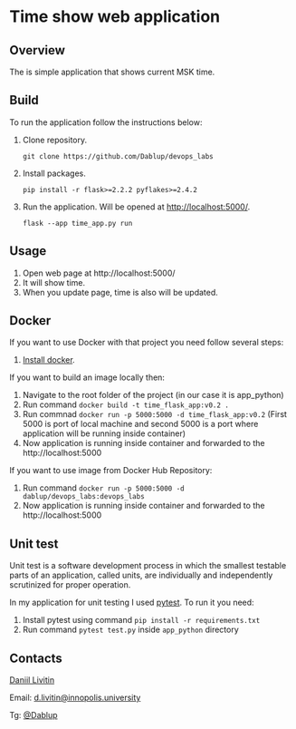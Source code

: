 # Time show web application

## Overview
The is simple application that shows current MSK time.

## Build
To run the application follow the instructions below:
 1. Clone repository.
     ```
     git clone https://github.com/Dablup/devops_labs
     ```
 2. Install packages.
     ```
     pip install -r flask>=2.2.2 pyflakes>=2.4.2 
     ```
 3. Run the application. Will be opened at [http://localhost:5000/](http://localhost:5000/).
     ```
     flask --app time_app.py run
     ```
    
## Usage

1. Open web page at http://localhost:5000/
2. It will show time.
3. When you update page, time is also will be updated.

## Docker

If you want to use Docker with that project you need follow several steps:
1) [Install docker](https://docs.docker.com/engine/install/).

If you want to build an image locally then:
1) Navigate to the root folder of the project (in our case it is app_python)
2) Run command `docker build -t time_flask_app:v0.2 .`
3) Run commnad `docker run -p 5000:5000 -d time_flask_app:v0.2` (First 5000 is port of local machine and second 5000 is a port where application will be running inside container)
4) Now application is running inside container and forwarded to the http://localhost:5000

If you want to use image from Docker Hub Repository:
1) Run command `docker run -p 5000:5000 -d dablup/devops_labs:devops_labs`
2) Now application is running inside container and forwarded to the http://localhost:5000

## Unit test 
Unit test is a software development process in which the smallest testable parts of an application, called units, are individually and independently scrutinized for proper operation.

In my application for unit testing I used [pytest](https://docs.pytest.org/en/7.1.x/).
To run it you need:
1) Install pytest using command `pip install -r requirements.txt`
2) Run command `pytest test.py` inside `app_python` directory
## Contacts 

[Daniil Livitin](https://github.com/Dablup)

Email: d.livitin@innopolis.university

Tg: [@Dablup](https://t.me/Dablup)
